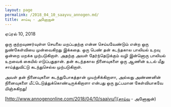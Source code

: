 ```yaml
---
layout: page
permalink: /2018_04_10_saayvu_annogen.md/
title: சாய்வு - அனோஜன்
---
```

ஏப்ரல் 10, 2018

ஒரு குற்றவுணர்வுள்ள செயலை மறப்பதற்கு என்ன செய்யவேண்டும் என்ற ஒரு நுண்கேள்வியை முன்வைகிறது இக்கதை. ஒரு பெண் தன் கடந்தகால பாலியல் உறவு ஒன்றை மறக்க முற்படுகிறாள். அதற்கு அவள் தேர்ந்தெடுக்கும் வழி இன்னொரு பாலியல் உறவைக் கையில் எடுப்பதுதான். தன் கடந்தகால நினைவுகளை ஒரு ஆணின் உடல் மீது சாய்த்துவிட்டு கடந்துசெல்ல முற்படுகிறாள்.

அவள் தன் நினைவுகளை கடந்துபோகத்தான் முயற்சிக்கிறாளா, அல்லது அண்ணனின் நினைவுகளை மீட்டெடுத்துக்கொண்டிருக்கிறாளா என்பது ஒரு நுட்பமான கேள்வியாகவே மிஞ்சுகிறது!

[http://www.annogenonline.com/2018/04/10/saaivu/](சாய்வு - அனோஜன்)
